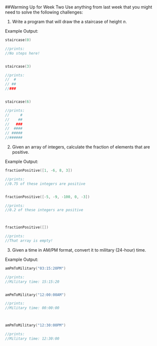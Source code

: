##Warming Up for Week Two
Use anything from last week that you might need to solve the following challenges:

1) Write a program that will draw the a staircase of height *n*.
 
Example Output:

```Swift
staircase(0)

//prints:
//No steps here!


staircase(3)

//prints:
//  #
// ##
//###


staircase(6)

//prints:
//     #
//    ##
//   ###
//  ####
// #####
//######
```

2) Given an array of integers, calculate the fraction of elements that are positive.


Example Output:

```Swift
fractionPositive([1, -6, 8, 3])

//prints:
//0.75 of these integers are positive


fractionPositive([-5, -9, -100, 0, -3])

//prints:
//0.2 of these integers are positive



fractionPositive([])

//prints:
//That array is empty!
```

3) Given a time in AM/PM format, convert it to military (24-hour) time.


Example Output:

```Swift
amPmToMilitary("03:15:20PM")

//prints:
//Military time: 15:15:20


amPmToMilitary("12:00:00AM")

//prints:
//Military time: 00:00:00



amPmToMilitary("12:30:00PM")

//prints:
//Military time: 12:30:00
```
